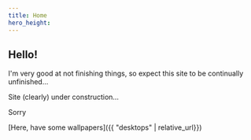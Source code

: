 ```yaml
---
title: Home
hero_height: 
---
```

## Hello!

I'm very good at not finishing things, so expect this site to be continually unfinished…

Site (clearly) under construction…

Sorry

[Here, have some wallpapers]({{ "desktops" | relative_url}})